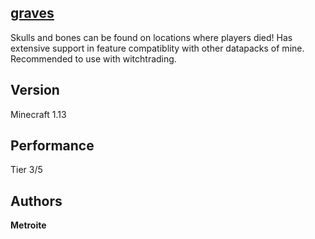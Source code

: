## [graves](https://minhaskamal.github.io/DownGit/#/home?url=https://github.com/Metroite/datapacks/tree/1.13/graves&rootDirectory=false)

Skulls and bones can be found on locations where players died! Has extensive support in feature compatiblity with other datapacks of mine.
Recommended to use with witchtrading.

## Version

Minecraft 1.13

## Performance

Tier 3/5

## Authors

**Metroite**
